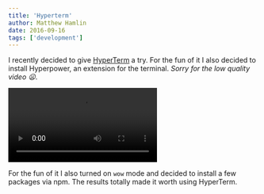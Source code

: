 ```yaml
---
title: 'Hyperterm'
author: Matthew Hamlin
date: 2016-09-16
tags: ['development']
---
```


I recently decided to give <a href="https://hyperterm.org/">HyperTerm</a> a try. For the fun of it I also decided to install Hyperpower, an extension for the terminal. *Sorry for the low quality video 😦*.

<div class="has-video">
  <video src="/static/assets/videos/hyperpower.mp4" class="video" controls></video>
</div>

For the fun of it I also turned on `wow` mode and decided to install a few packages via npm. The results totally made it worth using HyperTerm.
